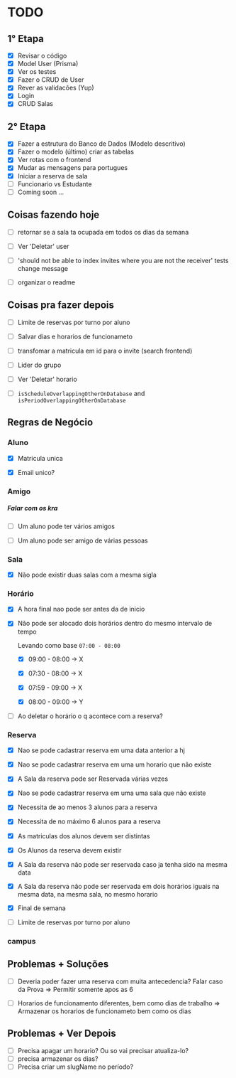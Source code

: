 # TODO

## 1° Etapa
- [x] Revisar o código
- [x] Model User (Prisma)
- [x] Ver os testes
- [x] Fazer o CRUD de User
- [x] Rever as validacões (Yup)
- [x] Login
- [x] CRUD Salas

## 2° Etapa
- [x] Fazer a estrutura do Banco de Dados (Modelo descritivo)
- [x] Fazer o modelo (último) criar as tabelas
- [x] Ver rotas com o frontend
- [x] Mudar as mensagens para portugues
- [x] Iniciar a reserva de sala
- [ ] Funcionario vs Estudante
- [ ] Coming soon ...

## Coisas fazendo hoje
- [ ] retornar se a sala ta ocupada em todos os dias da semana
- [ ] Ver 'Deletar' user

- [ ] 'should not be able to index invites where you are not the receiver' tests change message
- [ ] organizar o readme

## Coisas pra fazer depois
- [ ] Limite de reservas por turno por aluno
- [ ] Salvar dias e horarios de funcionameto

- [ ] transfomar a matricula em id para o invite (search frontend)
- [ ] Lider do grupo
- [ ] Ver 'Deletar' horario

- [ ] `isScheduleOverlappingOtherOnDatabase` and `isPeriodOverlappingOtherOnDatabase`

## Regras de Negócio

### Aluno
- [x] Matricula unica
- [x] Email unico?


### Amigo

##### Falar com os kra
- [ ] Um aluno pode ter vários amigos
- [ ] Um aluno pode ser amigo de várias pessoas


### Sala
- [x] Não pode existir duas salas com a mesma sigla


### Horário
- [x] A hora final nao pode ser antes da de inicio
- [x] Não pode ser alocado dois horários dentro do mesmo intervalo de tempo

  Levando como base `07:00 - 08:00`
  - [x] 09:00 - 08:00 -> X

  - [x] 07:30 - 08:00 -> X
  - [x] 07:59 - 09:00 -> X

  - [x] 08:00 - 09:00 -> Y

- [ ] Ao deletar o horário o q acontece com a reserva?


### Reserva
- [x] Nao se pode cadastrar reserva em uma data anterior a hj
- [x] Nao se pode cadastrar reserva em uma um horario que não existe
- [x] A Sala da reserva pode ser Reservada várias vezes
- [x] Nao se pode cadastrar reserva em uma uma sala que não existe
- [x] Necessita de ao menos 3 alunos para a reserva
- [x] Necessita de no máximo 6 alunos para a reserva
- [x] As matriculas dos alunos devem ser distintas
- [x] Os Alunos da reserva devem existir
- [x] A Sala da reserva não pode ser reservada caso ja tenha sido na mesma data
- [x] A Sala da reserva não pode ser reservada em dois horários iguais na mesma data, na mesma sala, no mesmo horario
- [x] Final de semana

- [ ] Limite de reservas por turno por aluno

### campus

## Problemas + Soluções
- [ ] Deveria poder fazer uma reserva com muita antecedencia? Falar caso da Prova ⇒ Permitir somente apos as 6
- [ ] Horarios de funcionamento diferentes, bem como dias de trabalho => Armazenar os horarios de funcionameto bem como os dias


## Problemas + Ver Depois
- [ ] Precisa apagar um horario? Ou so vai precisar atualiza-lo?
- [ ] precisa armazenar os dias?
- [ ] Precisa criar um slugName no período?
